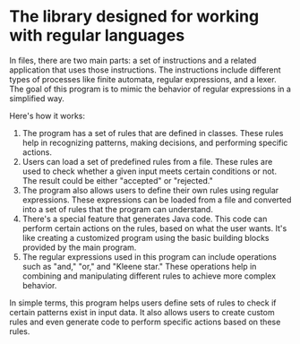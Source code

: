 # The library designed for working with regular languages

In files, there are two main parts: a set of instructions and a related application that uses those instructions. The instructions include different types of processes like finite automata, regular expressions, and a lexer. The goal of this program is to mimic the behavior of regular expressions in a simplified way.

Here's how it works:

1. The program has a set of rules that are defined in classes. These rules help in recognizing patterns, making decisions, and performing specific actions.
2. Users can load a set of predefined rules from a file. These rules are used to check whether a given input meets certain conditions or not. The result could be either "accepted" or "rejected."
3. The program also allows users to define their own rules using regular expressions. These expressions can be loaded from a file and converted into a set of rules that the program can understand.
4. There's a special feature that generates Java code. This code can perform certain actions on the rules, based on what the user wants. It's like creating a customized program using the basic building blocks provided by the main program.
5. The regular expressions used in this program can include operations such as "and," "or," and "Kleene star." These operations help in combining and manipulating different rules to achieve more complex behavior.

In simple terms, this program helps users define sets of rules to check if certain patterns exist in input data. It also allows users to create custom rules and even generate code to perform specific actions based on these rules.
